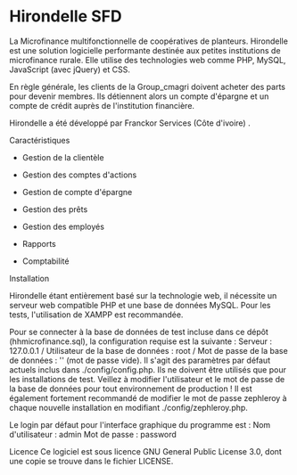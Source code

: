 # Hirondelle SFD
La Microfinance multifonctionnelle de coopératives de planteurs.
Hirondelle est une solution logicielle performante destinée aux petites institutions de microfinance rurale. Elle utilise des technologies web comme PHP, MySQL, JavaScript (avec jQuery) et CSS.

 En règle générale, les clients de la Group_cmagri doivent acheter des parts pour devenir membres. Ils détiennent alors un compte d'épargne et un compte de crédit auprès de l'institution financière.

Hirondelle a été développé par Franckor Services (Côte d'ivoire) .

Caractéristiques

* Gestion de la clientèle

* Gestion des comptes d'actions

* Gestion de compte d'épargne

* Gestion des prêts

* Gestion des employés

* Rapports

* Comptabilité

Installation

Hirondelle étant entièrement basé sur la technologie web, il nécessite un serveur web compatible PHP et une base de données MySQL. Pour les tests, l'utilisation de XAMPP est recommandée.

Pour se connecter à la base de données de test incluse dans ce dépôt (hhmicrofinance.sql), la configuration requise est la suivante : 
Serveur : 127.0.0.1 / 
Utilisateur de la base de données : root / 
Mot de passe de la base de données : '' (mot de passe vide). 
Il s'agit des paramètres par défaut actuels inclus dans ./config/config.php. 
Ils ne doivent être utilisés que pour les installations de test. Veillez à modifier l'utilisateur et le mot de passe de la base de données pour tout environnement de production ! Il est également fortement recommandé de modifier le mot de passe zephleroy à chaque nouvelle installation en modifiant ./config/zephleroy.php.

Le login par défaut pour l'interface graphique du programme est : Nom d'utilisateur : admin Mot de passe : password

Licence
Ce logiciel est sous licence GNU General Public License 3.0, dont une copie se trouve dans le fichier LICENSE.
